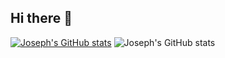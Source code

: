 ## Hi there 👋

[![Joseph's GitHub stats](https://github-readme-stats.vercel.app/api?username=JosephTHDVy)](https://github.com/JosephTHDVy/github-readme-stats)
![Joseph's GitHub stats](https://github-readme-stats.vercel.app/api?username=JosephTHDVy&show=reviews,discussions_started,discussions_answered,prs_merged,prs_merged_percentage)
